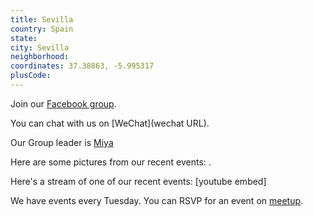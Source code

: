 ```yaml
---
title: Sevilla
country: Spain
state: 
city: Sevilla
neighborhood: 
coordinates: 37.38863, -5.995317
plusCode:
---
```

Join our [Facebook group](https://www.facebook.com/groups/free.code.camp.sevilla.spain).

You can chat with us on [WeChat](wechat URL).

Our Group leader is [Miya](freecodecamp.org/miya)

Here are some pictures from our recent events:
![]().

Here's a stream of one of our recent events:
[youtube embed]

We have events every Tuesday. You can RSVP for an event on [meetup](meetupurl).

